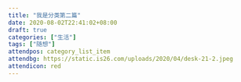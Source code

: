 ```yaml
---
title: "我是分类第二篇"
date: 2020-08-02T22:41:02+08:00
draft: true
categories: ["生活"]
tags: ["随想"]
attendpos: category_list_item
attendbg: https://static.is26.com/uploads/2020/04/desk-21-2.jpeg
attendicon: red
---
```


